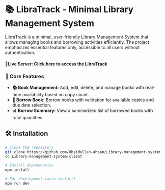# 📚 LibraTrack - Minimal Library Management System

LibraTrack is a minimal, user-friendly Library Management System that allows managing books and borrowing activities efficiently. The project emphasizes essential features only, accessible to all users without authentication.

#### 🚀**Live Server:** [Click here to access the LibraTrack](https://library-management-system-client-kappa.vercel.app/)

### 📌 Core Features

- **📚 Book Management:** Add, edit, delete, and manage books with real-time availability based on copy count.
- **📘 Borrow Book:** Borrow books with validation for available copies and due date selection.
- **📊 Borrow Summary:** View a summarized list of borrowed books with total quantities.

## 🛠 Installation

```bash
# Clone the repository
git clone https://github.com/Obaidullah-ahsan/Library-management-system-client.git
cd Library-management-system-client

# Install dependencies
npm install

# For development (auto-restart)
npm run dev
```
